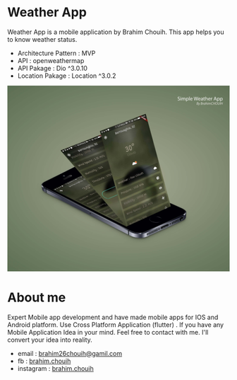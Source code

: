 # Weather App 
Weather App is a mobile application by Brahim Chouih.
This app helps you to know weather status.

 - Architecture Pattern : MVP
 - API : openweathermap
 - API Pakage : Dio ^3.0.10
 - Location Pakage : Location ^3.0.2 


![Alt text](/screenshots/mockup_weather_app.jpg?raw=true)

# About me
Expert Mobile app development and have made mobile apps for IOS and Android platform. Use Cross Platform Application (flutter) .
If you have any Mobile Application Idea in your mind.
Feel free to contact with me. I'll convert your idea into reality.
 - email : brahim26chouih@gamil.com
 - fb : [brahim.chouih](https://www.facebook.com/brahim.chouih/)
 - instagram : [brahim.chouih](https://www.instagram.com/brahim.chouih/)
